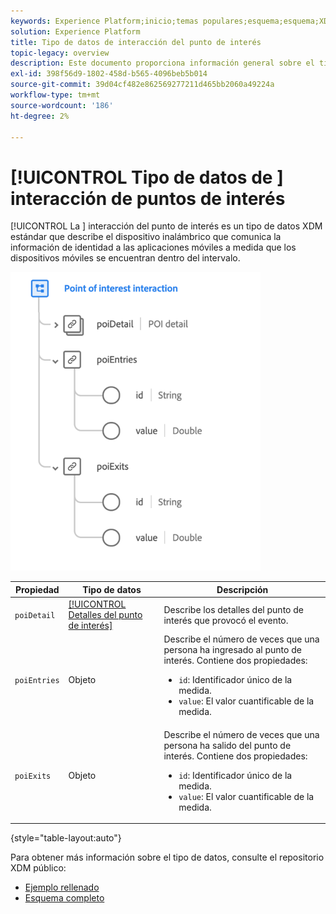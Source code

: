 ```yaml
---
keywords: Experience Platform;inicio;temas populares;esquema;esquema;XDM;campos;esquemas;esquemas;poi;interacción;punto de interés;punto de interés;tipo de datos;tipo de datos;tipo de datos;
solution: Experience Platform
title: Tipo de datos de interacción del punto de interés
topic-legacy: overview
description: Este documento proporciona información general sobre el tipo de datos XDM de interacción de puntos de interés.
exl-id: 398f56d9-1802-458d-b565-4096beb5b014
source-git-commit: 39d04cf482e862569277211d465bb2060a49224a
workflow-type: tm+mt
source-wordcount: '186'
ht-degree: 2%

---
```


# [!UICONTROL Tipo de datos de ] interacción de puntos de interés

[!UICONTROL La ] interacción del punto de interés es un tipo de datos XDM estándar que describe el dispositivo inalámbrico que comunica la información de identidad a las aplicaciones móviles a medida que los dispositivos móviles se encuentran dentro del intervalo.

<img src="../images/data-types/poi-interaction.png" width="400" /><br />

| Propiedad | Tipo de datos | Descripción |
| --- | --- | --- |
| `poiDetail` | [[!UICONTROL Detalles del punto de interés]](./poi-details.md) | Describe los detalles del punto de interés que provocó el evento. |
| `poiEntries` | Objeto | Describe el número de veces que una persona ha ingresado al punto de interés. Contiene dos propiedades: <ul><li>`id`: Identificador único de la medida.</li><li>`value`: El valor cuantificable de la medida.</li></ul> |
| `poiExits` | Objeto | Describe el número de veces que una persona ha salido del punto de interés. Contiene dos propiedades: <ul><li>`id`: Identificador único de la medida.</li><li>`value`: El valor cuantificable de la medida.</li></ul> |

{style=&quot;table-layout:auto&quot;}

Para obtener más información sobre el tipo de datos, consulte el repositorio XDM público:

* [Ejemplo rellenado](https://github.com/adobe/xdm/blob/master/components/datatypes/poi-interaction.example.1.json)
* [Esquema completo](https://github.com/adobe/xdm/blob/master/components/datatypes/poi-interaction.schema.json)
